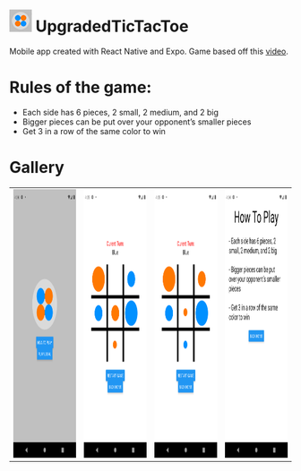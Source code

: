 # <img src="assets/favicon.png" alt="favicon" width="40" height="40"/> UpgradedTicTacToe

Mobile app created with React Native and Expo.
Game based off this [video](https://www.reddit.com/r/nextfuckinglevel/comments/nkupcu/upgraded_tic_tac_toe/).

# Rules of the game:
 - Each side has 6 pieces, 2 small, 2 medium, and 2 big
 - Bigger pieces can be put over your opponent’s smaller pieces
 - Get 3 in a row of the same color to win

# Gallery

<table>
  <tr>
    <td><img src="assets/home.png" alt="home" width="270" height="480"/></td>
    <td><img src="assets/gamedemo1.png" alt="gamedemo1" width="270" height="480"/></td>
    <td><img src="assets/gamedemo2.png" alt="gamedemo2" width="270" height="480"/></td>
    <td><img src="assets/howtoplay.png" alt="howtoplay" width="270" height="480"/></td>
  </tr>
 </table>

[comment]: <> (https://stackoverflow.com/questions/24319505/how-can-one-display-images-side-by-side-in-a-github-readme-md#:~:text=%23%23%23%23%20Flutter%20App%20Screenshots,td%3E%0A%20%20%3C/tr%3E%0A%20%3C/table%3E    image formatting)
